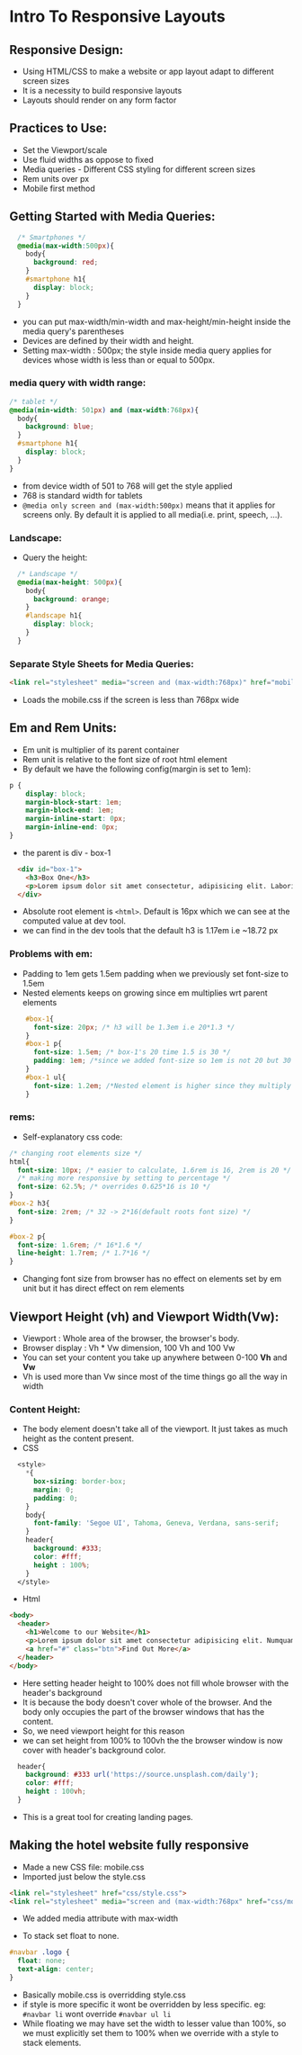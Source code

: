 # Intro To Responsive Layouts

## Responsive Design:
- Using HTML/CSS to make a website or app layout adapt to different screen sizes
- It is a necessity to build responsive layouts
- Layouts should render on any form factor

## Practices to Use:
- Set the Viewport/scale
- Use fluid widths as oppose to fixed
- Media queries - Different CSS styling for different screen sizes
- Rem units over px
- Mobile first method

## Getting Started with Media Queries:
```css
  /* Smartphones */
  @media(max-width:500px){
    body{
      background: red;
    }
    #smartphone h1{
      display: block;
    }
  }
```
- you can put max-width/min-width and max-height/min-height inside the media query's parentheses
- Devices are defined by their width and height. 
- Setting max-width : 500px; the style inside media query applies for devices whose width is less than or equal to 500px.

### media query with width range:
```css
/* tablet */
@media(min-width: 501px) and (max-width:768px){
  body{
    background: blue;
  }
  #smartphone h1{
    display: block;
  }
}
```
- from device width of 501 to 768 will get the style applied
- 768 is standard width for tablets
- ```@media only screen and (max-width:500px)``` means that it applies for screens only. By default it is applied to all media(i.e. print, speech, ...). 

### Landscape:
- Query the height:
```css
  /* Landscape */
  @media(max-height: 500px){
    body{
      background: orange;
    }
    #landscape h1{
      display: block;
    }
  }
```

### Separate Style Sheets for Media Queries:
```html
<link rel="stylesheet" media="screen and (max-width:768px)" href="mobile.css">
```
- Loads the mobile.css if the screen is less than 768px wide

## Em and Rem Units:
- Em unit is multiplier of its parent container
- Rem unit is relative to the font size of root html element
- By default we have the following config(margin is set to 1em):
```css
p {
    display: block;
    margin-block-start: 1em;
    margin-block-end: 1em;
    margin-inline-start: 0px;
    margin-inline-end: 0px;
}
```
- the parent is div - box-1
```html
  <div id="box-1">
    <h3>Box One</h3>
    <p>Lorem ipsum dolor sit amet consectetur, adipisicing elit. Laboriosam, doloremque obcaecati totam aliquid, neque fuga soluta sunt temporibus nam inventore dolorem unde! Minima mollitia dolorum, magnam maiores porro dolore explicabo.</p>
  </div>
```
- Absolute root element is ```<html>```. Default is 16px which we can see at the computed value at dev tool.
- we can find in the dev tools that the default h3 is 1.17em i.e ~18.72 px

### Problems with em:
- Padding to 1em gets 1.5em padding when we previously set font-size to 1.5em
- Nested elements keeps on growing since em multiplies wrt parent elements
```css
    #box-1{
      font-size: 20px; /* h3 will be 1.3em i.e 20*1.3 */
    }
    #box-1 p{
      font-size: 1.5em; /* box-1's 20 time 1.5 is 30 */
      padding: 1em; /*since we added font-size so 1em is not 20 but 30 (1.5em) */
    }
    #box-1 ul{
      font-size: 1.2em; /*Nested element is higher since they multiply higher value */
    }
```
### rems:
- Self-explanatory css code:
```css
/* changing root elements size */
html{
  font-size: 10px; /* easier to calculate, 1.6rem is 16, 2rem is 20 */
  /* making more responsive by setting to percentage */
  font-size: 62.5%; /* overrides 0.625*16 is 10 */
}
#box-2 h3{
  font-size: 2rem; /* 32 -> 2*16(default roots font size) */
}

#box-2 p{
  font-size: 1.6rem; /* 16*1.6 */
  line-height: 1.7rem; /* 1.7*16 */
}
```
- Changing font size from browser has no effect on elements set by em unit but it has direct effect on rem elements

## Viewport Height (vh) and Viewport Width(Vw):
- Viewport : Whole area of the browser, the browser's body.
- Browser display : Vh * Vw dimension, 100 Vh and 100 Vw
- You can set your content you take up anywhere between 0-100 **Vh** and **Vw**
- Vh is used more than Vw since most of the time things go all the way in width

### Content Height:
- The body element doesn't take all of the viewport. It just takes as much height as the content present. 
- CSS
```css
  <style>
    *{
      box-sizing: border-box;
      margin: 0;
      padding: 0;
    }
    body{
      font-family: 'Segoe UI', Tahoma, Geneva, Verdana, sans-serif;
    }
    header{
      background: #333;
      color: #fff;
      height : 100%;
    }
  </style>
```
- Html
```html
<body>
  <header>
    <h1>Welcome to our Website</h1>
    <p>Lorem ipsum dolor sit amet consectetur adipisicing elit. Numquam eligendi totam harum neque error natus.</p>
    <a href="#" class="btn">Find Out More</a>
  </header>
</body>
```
- Here setting header height to 100% does not fill whole browser with the header's background
- It is because the body doesn't cover whole of the browser. And the body only occupies the part of the browser windows that has the content. 
- So, we need viewport height for this reason
- we can set height from 100% to 100vh the the browser window is now cover with header's background color. 
```css
  header{
    background: #333 url('https://source.unsplash.com/daily');
    color: #fff;
    height : 100vh;
  }
```
- This is a great tool for creating landing pages.

## Making the hotel website fully responsive

- Made a new CSS file: mobile.css
- Imported just below the style.css
```html
<link rel="stylesheet" href="css/style.css">
<link rel="stylesheet" media="screen and (max-width:768px" href="css/mobile.css">
```
- We added media attribute with max-width

- To stack set float to none.
```css
#navbar .logo {
  float: none;
  text-align: center;
}
```
- Basically mobile.css is overridding style.css
- if style is more specific it wont be overridden by less specific. eg: ```#navbar li``` wont override ```#navbar ul li```
- While floating we may have set the width to lesser value than 100%, so we must explicitly set them to 100% when we override with a style to stack elements.